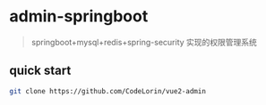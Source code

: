 # admin-springboot

> springboot+mysql+redis+spring-security 实现的权限管理系统

## quick start
```bash
git clone https://github.com/CodeLorin/vue2-admin
```

